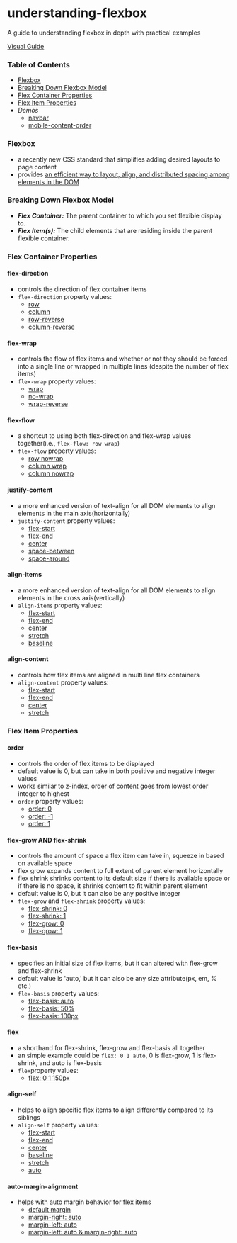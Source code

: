 # understanding-flexbox
A guide to understanding flexbox in depth with practical examples

[Visual Guide](http://understanding-flexbox.surge.sh)

### Table of Contents
+ [Flexbox](https://github.com/npranto/understanding-flexbox#flexbox)
+ [Breaking Down Flexbox Model](https://github.com/npranto/understanding-flexbox#breaking-down-flexbox-model)
+ [Flex Container Properties](https://github.com/npranto/understanding-flexbox#flex-container-properties)
+ [Flex Item Properties](https://github.com/npranto/understanding-flexbox#flex-item-properties)
+ _Demos_
    + [navbar](https://github.com/npranto/understanding-flexbox/tree/master/demos/navbar)
    + [mobile-content-order](https://github.com/npranto/understanding-flexbox/tree/master/demos/mobile-content-reorder)

### Flexbox
+ a recently new CSS standard that simplifies adding desired layouts to page content
+ provides [an efficient way to layout, align, and distributed spacing among elements in the DOM](https://goo.gl/XiuagG)

### Breaking Down Flexbox Model
+ **_Flex Container:_** The parent container to which you set flexible display to.
+ **_Flex Item(s):_** The child elements that are residing inside the parent flexible container.

### Flex Container Properties
#### flex-direction
+ controls the direction of flex container items 
+ `flex-direction` property values:
    + [row](http://understanding-flexbox.surge.sh/#flex-direction-row)
    + [column](http://understanding-flexbox.surge.sh/#flex-direction-column)
    + [row-reverse](http://understanding-flexbox.surge.sh/#flex-direction-row-reverse)
    + [column-reverse](http://understanding-flexbox.surge.sh/#flex-direction-column-reverse)

#### flex-wrap
+ controls the flow of flex items and whether or not they should be forced into a single line or wrapped in multiple lines (despite the number of flex items)
+ `flex-wrap` property values:
    + [wrap](http://understanding-flexbox.surge.sh/#flex-wrap-wrap)
    + [no-wrap](http://understanding-flexbox.surge.sh/#flex-wrap-no-wrap)
    + [wrap-reverse](http://understanding-flexbox.surge.sh/#flex-wrap-wrap-reverse)

#### flex-flow
+ a shortcut to using both flex-direction and flex-wrap values together(i.e., `flex-flow: row wrap`)
+ `flex-flow` property values:
    + [row nowrap](http://understanding-flexbox.surge.sh/#flex-flow-row-nowrap)
    + [column wrap](http://understanding-flexbox.surge.sh/#flex-flow-column-wrap)
    + [column nowrap](http://understanding-flexbox.surge.sh/#flex-flow-column-nowrap)

#### justify-content
+ a more enhanced version of text-align for all DOM elements to align elements in the main axis(horizontally)
+ `justify-content` property values:
    + [flex-start](http://understanding-flexbox.surge.sh/#justify-content-flex-start)
    + [flex-end](http://understanding-flexbox.surge.sh/#justify-content-flex-end)
    + [center](http://understanding-flexbox.surge.sh/#justify-content-center)
    + [space-between](http://understanding-flexbox.surge.sh/#justify-content-space-between)
    + [space-around](http://understanding-flexbox.surge.sh/#justify-content-space-around)

#### align-items
+ a more enhanced version of text-align for all DOM elements to align elements in the cross axis(vertically)
+ `align-items` property values:
    + [flex-start](http://understanding-flexbox.surge.sh/#align-items-flex-start)
    + [flex-end](http://understanding-flexbox.surge.sh/#align-items-flex-end)
    + [center](http://understanding-flexbox.surge.sh/#align-items-center)
    + [stretch](http://understanding-flexbox.surge.sh/#align-items-stretch)
    + [baseline](http://understanding-flexbox.surge.sh/#align-items-baseline)

#### align-content
+ controls how flex items are aligned in multi line flex containers
+ `align-content` property values:
    + [flex-start](http://understanding-flexbox.surge.sh/#align-content-flex-start)
    + [flex-end](http://understanding-flexbox.surge.sh/#align-content-flex-end)
    + [center](http://understanding-flexbox.surge.sh/#align-content-center)
    + [stretch](http://understanding-flexbox.surge.sh/#align-content-stretch)


### Flex Item Properties
#### order
+ controls the order of flex items to be displayed
+ default value is 0, but can take in both positive and negative integer values
+ works similar to z-index, order of content goes from lowest order integer to highest
+ `order` property values:    
    + [order: 0](http://understanding-flexbox.surge.sh/#order-0)    
    + [order: -1](http://understanding-flexbox.surge.sh/#order--1)
    + [order: 1](http://understanding-flexbox.surge.sh/#order-1)

#### flex-grow AND flex-shrink
+ controls the amount of space a flex item can take in, squeeze in based on available space
+ flex grow expands content to full extent of parent element horizontally
+ flex shrink shrinks content to its default size if there is available space or if there is no space, it shrinks content to fit within parent element
+ default value is 0, but it can also be any positive integer
+ `flex-grow` and `flex-shrink` property values:    
    + [flex-shrink: 0](http://understanding-flexbox.surge.sh/#flex-shrink-0)
    + [flex-shrink: 1](http://understanding-flexbox.surge.sh/#flex-shrink-1)
    + [flex-grow: 0](http://understanding-flexbox.surge.sh/#flex-grow-0)
    + [flex-grow: 1](http://understanding-flexbox.surge.sh/#flex-grow-1)

#### flex-basis
+ specifies an initial size of flex items, but it can altered with flex-grow and flex-shrink
+ default value is 'auto,' but it can also be any size attribute(px, em, % etc.)
+ `flex-basis` property values:    
    + [flex-basis: auto](http://understanding-flexbox.surge.sh/#flex-basis-auto)
    + [flex-basis: 50%](http://understanding-flexbox.surge.sh/#flex-basis-50-percentage)
    + [flex-basis: 100px](http://understanding-flexbox.surge.sh/#flex-basis-100-pixels)

#### flex
+ a shorthand for flex-shrink, flex-grow and flex-basis all together
+ an simple example could be `flex: 0 1 auto`, 0 is flex-grow, 1 is flex-shrink, and auto is flex-basis 
+ `flex`property values:
    + [flex: 0 1 150px](http://understanding-flexbox.surge.sh/#flex)

#### align-self
+ helps to align specific flex items to align differently compared to its siblings
+ `align-self` property values:
    + [flex-start](http://understanding-flexbox.surge.sh/#align-self-flex-start)
    + [flex-end](http://understanding-flexbox.surge.sh/#align-self-flex-end)
    + [center](http://understanding-flexbox.surge.sh/#align-self-center)
    + [baseline](http://understanding-flexbox.surge.sh/#align-self-baseline)    
    + [stretch](http://understanding-flexbox.surge.sh/#align-self-stretch)
    + [auto](http://understanding-flexbox.surge.sh/#align-self-auto)

#### auto-margin-alignment
+ helps with auto margin behavior for flex items
    + [default margin](http://understanding-flexbox.surge.sh/#auto-margin-alignment)
    + [margin-right: auto](http://understanding-flexbox.surge.sh/#auto-margin-alignment-margin-right-auto)
    + [margin-left: auto](http://understanding-flexbox.surge.sh/#auto-margin-alignment-margin-left-auto)
    + [margin-left: auto & margin-right: auto](http://understanding-flexbox.surge.sh/#auto-margin-alignment-margin-left-and-right-auto )
